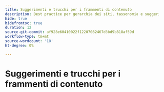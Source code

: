 ```yaml
---
title: Suggerimenti e trucchi per i frammenti di contenuto
description: Best practice per gerarchia dei siti, tassonomia e suggerimenti sui tag
hide: true
hidefromtoc: true
duration: 12
source-git-commit: af928e60410022f12207082467d3bd9b818af59d
workflow-type: tm+mt
source-wordcount: '18'
ht-degree: 0%

---
```



# Suggerimenti e trucchi per i frammenti di contenuto
